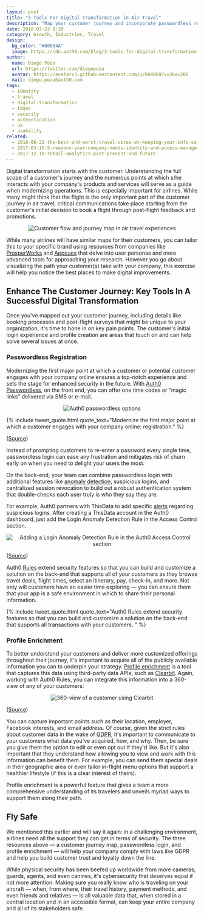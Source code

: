 ```yaml
---
layout: post
title: "3 Tools For Digital Transformation in Air Travel"
description: "Map your customer journey and incorporate passwordless registration and profile enrichment features to create a more enjoyable and safer UX."
date: 2018-07-23 8:30
category: Growth, Industries, Travel
design: 
  bg_color: "#00604A"
  image: https://cdn.auth0.com/blog/3-tools-for-digital-transformation-in-air-travel/digital-transformation-air-travel.png
author:
  name: Diego Poza
  url: https://twitter.com/diegopoza
  avatar: https://avatars3.githubusercontent.com/u/604869?v=3&s=200
  mail: diego.poza@auth0.com
tags: 
  - identity
  - travel
  - digital-transformation
  - idaas
  - security
  - authentication
  - ux
  - usability
related:
  - 2018-06-22-the-best-and-worst-travel-sites-at-keeping-your-info-safe
  - 2017-03-15-5-reasons-your-company-needs-identity-and-access-management
  - 2017-12-18-retail-analytics-past-present-and-future
---
```


Digital transformation starts with the customer. Understanding the full scope of a customer's journey and the numerous points at which s/he interacts with your company's products and services will serve as a guide when modernizing operations. This is especially important for airlines. While many might think that the flight is the only important part of the customer journey in air travel, critical communications take place starting from the customer's initial decision to book a flight through post-flight feedback and promotions.

<p style="text-align: center;">
  <img src="https://cdn.auth0.com/blog/3-tools-for-digital-transformation-in-air-travel/customer-communication-flow-for-air-travel.png" alt="Customer flow and journey map in air travel experiences">
</p>

While many airlines will have similar maps for their customers, you can tailor this to your specific brand using resources from companies like [ProsperWorks](https://www.prosperworks.com/blog/the-importance-of-customer-journey-mapping) and [Appcues](https://www.appcues.com/blog/user-journey-map) that delve into user personas and more advanced tools for approaching your research. However you go about visualizing the path your customer(s) take with your company, this exercise will help you notice the best places to make digital improvements.

## Enhance The Customer Journey: Key Tools In A Successful Digital Transformation

Once you've mapped out your customer journey, including details like booking processes and post-flight surveys that might be unique to your organization, it's time to hone in on key pain points. The customer's initial login experience and profile creation are areas that touch on and can help solve several issues at once.

### Passwordless Registration

Modernizing the first major point at which a customer or potential customer engages with your company online ensures a top-notch experience and sets the stage for enhanced security in the future. With [Auth0 Passwordless](https://auth0.com/passwordless), on the front end, you can offer one time codes or “magic links” delivered via SMS or e-mail.

<p style="text-align: center;">
  <img src="https://cdn.auth0.com/blog/3-tools-for-digital-transformation-in-air-travel/pwdless.png" alt="Auth0 passwordless options">
</p>

{% include tweet_quote.html quote_text="Modernize the first major point at which a customer engages with your company online: registration." %}

([Source](https://auth0.com/blog/auth0-passwordless-email-authentication-and-sms-login-without-passwords/))

Instead of prompting customers to re-enter a password every single time, passwordless login can ease any frustration and mitigates risk of churn early on when you need to delight your users the most.

On the back-end, your team can combine passwordless login with additional features like [anomaly detection](https://auth0.com/docs/anomaly-detection), suspicious logins, and centralized session revocation to build out a robust authentication system that double-checks each user truly is who they say they are.

For example, Auth0 partners with ThisData to add specific [alerts](https://thisdata.com/blog/how-to-add-suspicious-login-alerts-to-auth0/) regarding suspicious logins. After creating a ThisData account in the Auth0 dashboard, just add the Login Anomaly Detection Rule in the Access Control section.

<p style="text-align: center;">
  <img src="https://cdn.auth0.com/blog/3-tools-for-digital-transformation-in-air-travel/create_rule.png" alt="Adding a Login Anomaly Detection Rule in the Auth0 Access Control section">
</p>

([Source](https://thisdata.com/blog/how-to-add-suspicious-login-alerts-to-auth0/))

Auth0 [Rules](https://auth0.com/docs/rules/current) extend security features so that you can build and customize a solution on the back-end that supports all of your customers as they browse travel deals, flight times, select an itinerary, pay, check-in, and more. Not only will customers have an easier time exploring — you can ensure them that your app is a safe environment in which to share their personal information.

{% include tweet_quote.html quote_text="Auth0 Rules extend security features so that you can build and customize a solution on the back-end that supports all transactions with your customers. " %}

### Profile Enrichment

To better understand your customers and deliver more customized offerings throughout their journey, it's important to acquire all of the publicly available information you can to underpin your strategy. [Profile enrichment](https://auth0.com/blog/how-profile-enrichment-and-progressive-profiling-can-boost-your-marketing/) is a tool that captures this data using third-party data APIs, such as [Clearbit](https://help.clearbit.com/hc/en-us/articles/115004646673-Enrichment-Overview). Again, working with Auth0 Rules, you can integrate this information into a 360-view of any of your customers:

<p style="text-align: center;">
  <img src="https://cdn.auth0.com/blog/3-tools-for-digital-transformation-in-air-travel/clearbit-bi.png" alt="360-view of a customer using Clearbit">
</p>

([Source](https://auth0.com/blog/how-profile-enrichment-and-progressive-profiling-can-boost-your-marketing/))

You can capture important points such as their location, employer, Facebook interests, and email address. Of course, given the strict rules about customer data in the wake of [GDPR](https://auth0.com/gdpr), it's important to communicate to your customers what data you've acquired, how, and why. Then, be sure you give them the option to edit or even opt out if they'd like. But it's also important that they understand how allowing you to view and work with this information can benefit them. For example, you can send them special deals in their geographic area or even tailor in-flight menu options that support a healthier lifestyle (if this is a clear interest of theirs).

Profile enrichment is a powerful feature that gives a team a more comprehensive understanding of its travelers and unveils myriad ways to support them along their path.

## Fly Safe

We mentioned this earlier and will say it again: in a challenging environment, airlines need all the support they can get in terms of security. The three resources above — a customer journey map, passwordless login, and profile enrichment — will help your company comply with laws like GDPR and help you build customer trust and loyalty down the line.

While physical security has been beefed up worldwide from more cameras, guards, agents, and even canines, it's cybersecurity that deserves equal if not more attention. Making sure you really know who is traveling on your aircraft — when, from where, their travel history, payment methods, and even friends and relatives — is all valuable data that, when stored in a central location and in an accessible format, can keep your entire company and all of its stakeholders safe.
